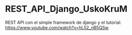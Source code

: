 # REST_API_Django_UskoKruM
REST API con el simple framework de django y el tutorial: https://www.youtube.com/watch?v=hL52_nB5QSw
